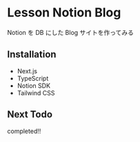 # Lesson Notion Blog

Notion を DB にした Blog サイトを作ってみる

## Installation

- Next.js
- TypeScript
- Notion SDK
- Tailwind CSS

## Next Todo

completed!!
